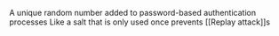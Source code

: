 A unique random number added to password-based authentication processes
Like a salt that is only used once
prevents [[Replay attack]]s 